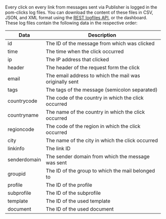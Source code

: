 Every click on every link from messages sent via Publisher is
logged in the pom-clicks log files. You can download the content of these
files in CSV, JSON, and XML format using the [REST logfiles API](./logfiles-content),
or the dashboard. These log files contain the following data in the
respective order:

| Data         | Description                                             |
| ------------ | ------------------------------------------------------- |
| id           | The ID of the message from which was clicked            |
| time         | The time when the click occurred                        |
| ip           | The IP address that clicked                             |
| header       | The header of the request form the click                |
| email        | The email address to which the mail was originally sent |
| tags         | The tags of the message (semicolon separated)           |
| countrycode  | The code of the country in which the click occurred     |
| countryname  | The name of the country in which the click occurred     |
| regioncode   | The code of the region in which the click occurred      |
| city         | The name of the city in which the click occurred        |
| linkinfo     | The link ID                                             |
| senderdomain | The sender domain from which the message was sent       |
| groupid      | The ID of the group to which the mail belonged to       |
| profile      | The ID of the profile                                   |
| subprofile   | The ID of the subprofile                                |
| template     | The ID of the used template                             |
| document     | The ID of the used document                             |
